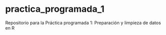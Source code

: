 # practica_programada_1
Repositorio para la Práctica programada 1: Preparación y limpieza de datos en R
